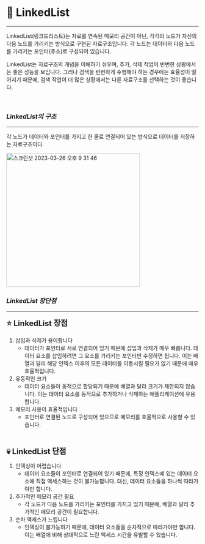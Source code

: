 # 🎯 LinkedList
- - -

LinkedList(링크드리스트)는 자료를 연속된 메모리 공간이 아닌, 각각의 노드가 자신의 다음 노드를 가리키는 방식으로 구현된 자료구조입니다. 각 노드는 데이터와 다음 노드를 가리키는 포인터(주소)로 구성되어 있습니다.

LinkedList는 자료구조의 개념을 이해하기 쉬우며, 추가, 삭제 작업이 빈번한 상황에서는 좋은 성능을 보입니다. 그러나 검색을 빈번하게 수행해야 하는 경우에는 효율성이 떨어지기 때문에, 검색 작업이 더 많은 상황에서는 다른 자료구조를 선택하는 것이 좋습니다.

<br>

### **_LinkedList의 구조_**
- - -

각 노드가 데이터와 포인터를 가지고 한 줄로 연결되어 있는 방식으로 데이터를 저장하는 자료구조이다.

<img width="350" alt="스크린샷 2023-03-26 오후 9 31 46" src="https://user-images.githubusercontent.com/55771326/227775857-40ce018c-dbef-4fd4-8f60-4bd7b80afc2b.png">

<br>

### **_LinkedList 장단점_**
- - -
<span style="font-size: 20px">**⭐️ LinkedList 장점**</span> <br>

1. 삽입과 삭제가 용이합니다
   * 데이터가 포인터로 서로 연결되어 있기 때문에 삽입과 삭제가 매우 빠릅니다. 데이터 요소를 삽입하려면 그 요소를 가리키는 포인터만 수정하면 됩니다. 이는 배열과 달리 해당 인덱스 이후의 모든 데이터를 이동시킬 필요가 없기 때문에 매우 효율적입니다.
2. 유동적인 크기
   * 데이터 요소들이 동적으로 할당되기 때문에 배열과 달리 크기가 제한되지 않습니다. 이는 데이터 요소를 동적으로 추가하거나 삭제하는 애플리케이션에 유용합니다.
3. 메모리 사용이 효율적입니다
   * 포인터로 연결된 노드로 구성되어 있으므로 메모리를 효율적으로 사용할 수 있습니다.

<br>

<span style="font-size: 20px">**💀️ LinkedList 단점**</span> <br>

1. 인덱싱이 어렵습니다
   * 데이터 요소들이 포인터로 연결되어 있기 때문에, 특정 인덱스에 있는 데이터 요소에 직접 액세스하는 것이 불가능합니다. 대신, 데이터 요소들을 하나씩 따라가야만 합니다.
2. 추가적인 메모리 공간 필요
   * 각 노드가 다음 노드를 가리키는 포인터를 가지고 있기 때문에, 배열과 달리 추가적인 메모리 공간이 필요합니다.
3. 순차 액세스가 느립니다
   * 인덱싱이 불가능하기 때문에, 데이터 요소들을 순차적으로 따라가야만 합니다. 이는 배열에 비해 상대적으로 느린 액세스 시간을 유발할 수 있습니다.

<br>


<br>